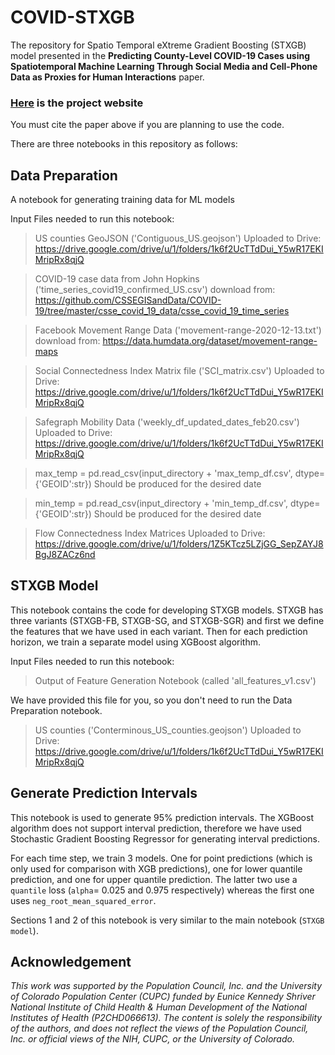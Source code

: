 # COVID-STXGB
The repository for Spatio Temporal eXtreme Gradient Boosting (STXGB) model presented in the __Predicting County-Level COVID-19 Cases using Spatiotemporal Machine Learning Through Social Media and Cell-Phone Data as Proxies for Human Interactions__ paper.

### [Here](https://geohai.github.io/COVID19-STGXB/) is the project website


You must cite the paper above if you are planning to use the code.

There are three notebooks in this repository as follows:

## Data Preparation

A notebook for generating training data for ML models

Input Files needed to run this notebook:

> US counties GeoJSON ('Contiguous_US.geojson')
Uploaded to Drive: https://drive.google.com/drive/u/1/folders/1k6f2UcTTdDui_Y5wR17EKIMripRx8qjQ

> COVID-19 case data from John Hopkins ('time_series_covid19_confirmed_US.csv')
download from: https://github.com/CSSEGISandData/COVID-19/tree/master/csse_covid_19_data/csse_covid_19_time_series

> Facebook Movement Range Data ('movement-range-2020-12-13.txt')
download from: https://data.humdata.org/dataset/movement-range-maps

> Social Connectedness Index Matrix file ('SCI_matrix.csv')
Uploaded to Drive: https://drive.google.com/drive/u/1/folders/1k6f2UcTTdDui_Y5wR17EKIMripRx8qjQ


> Safegraph Mobility Data ('weekly_df_updated_dates_feb20.csv')
Uploaded to Drive: https://drive.google.com/drive/u/1/folders/1k6f2UcTTdDui_Y5wR17EKIMripRx8qjQ

> max_temp = pd.read_csv(input_directory + 'max_temp_df.csv', dtype={'GEOID':str})
Should be produced for the desired date

> min_temp = pd.read_csv(input_directory + 'min_temp_df.csv', dtype={'GEOID':str})
Should be produced for the desired date

> Flow Connectedness Index Matrices
Uploaded to Drive: https://drive.google.com/drive/u/1/folders/1Z5KTcz5LZjGG_SepZAYJ8BgJ8ZACz6nd


## STXGB Model

This notebook contains the code for developing STXGB models. STXGB has three variants (STXGB-FB, STXGB-SG, and STXGB-SGR) and first we define the features that we have used in each variant. Then for each prediction horizon, we train a separate model using XGBoost algorithm.

Input Files needed to run this notebook:


> Output of Feature Generation Notebook (called 'all_features_v1.csv')

We have provided this file for you, so you don't need to run the Data Preparation notebook. 

> US counties ('Conterminous_US_counties.geojson')
Uploaded to Drive: https://drive.google.com/drive/u/1/folders/1k6f2UcTTdDui_Y5wR17EKIMripRx8qjQ



## Generate Prediction Intervals

This notebook is used to generate 95% prediction intervals. The XGBoost algorithm does not support interval prediction, therefore we have used Stochastic Gradient Boosting Regressor for generating interval predictions.


For each time step, we train 3 models. One for point predictions (which is only used for comparison with XGB predictions), one for lower quantile prediction, and one for upper quantile prediction. The latter two use a `quantile` loss (`alpha`= 0.025 and 0.975 respectively) whereas the first one uses `neg_root_mean_squared_error`.


Sections 1 and 2 of this notebook is very similar to the main notebook (`STXGB model`).


## Acknowledgement

_This work was supported by the Population Council, Inc. and the University of Colorado Population Center (CUPC) funded by Eunice Kennedy Shriver National Institute of Child Health & Human Development of the National Institutes of Health (P2CHD066613). The content is solely the responsibility of the authors, and does not reflect the views of the Population Council, Inc. or official views of the NIH, CUPC, or the University of Colorado._
